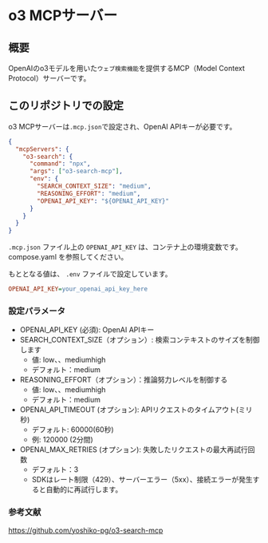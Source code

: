 # o3 MCPサーバー

## 概要

OpenAIのo3モデルを用いた`ウェブ検索機能`を提供するMCP（Model Context Protocol）サーバーです。

## このリポジトリでの設定

o3 MCPサーバーは`.mcp.json`で設定され、OpenAI APIキーが必要です。

```json
{
  "mcpServers": {
    "o3-search": {
      "command": "npx",
      "args": ["o3-search-mcp"],
      "env": {
        "SEARCH_CONTEXT_SIZE": "medium",
        "REASONING_EFFORT": "medium",
        "OPENAI_API_KEY": "${OPENAI_API_KEY}"
      }
    }
  }
}
```
`.mcp.json` ファイル上の `OPENAI_API_KEY` は、コンテナ上の環境変数です。
compose.yaml を参照してください。

もととなる値は、 `.env` ファイルで設定しています。
```ini
OPENAI_API_KEY=your_openai_api_key_here
```

### 設定パラメータ

- OPENAI_API_KEY (必須): OpenAI APIキー
- SEARCH_CONTEXT_SIZE（オプション）: 検索コンテキストのサイズを制御します
  - 値: low、、mediumhigh
  - デフォルト：medium
- REASONING_EFFORT（オプション）：推論努力レベルを制御する
  - 値: low、、mediumhigh
  - デフォルト：medium
- OPENAI_API_TIMEOUT (オプション): APIリクエストのタイムアウト(ミリ秒)
  - デフォルト: 60000(60秒)
  - 例: 120000 (2分間)
- OPENAI_MAX_RETRIES (オプション): 失敗したリクエストの最大再試行回数
  - デフォルト：3
  - SDKはレート制限（429）、サーバーエラー（5xx）、接続エラーが発生すると自動的に再試行します。

### 参考文献
https://github.com/yoshiko-pg/o3-search-mcp
